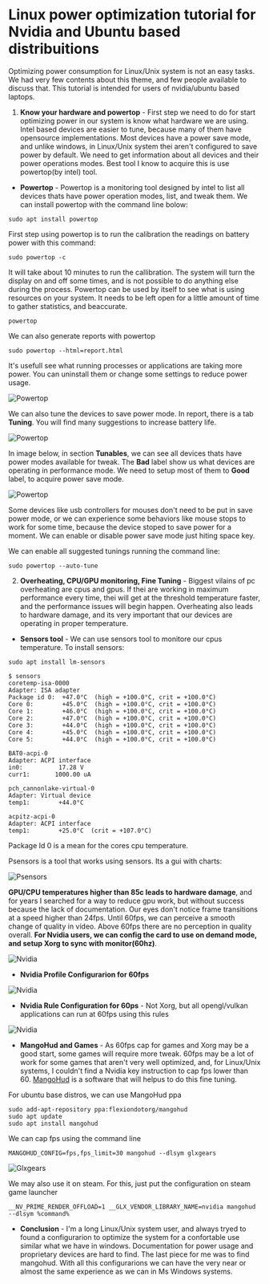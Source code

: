 # Linux power optimization tutorial for Nvidia and Ubuntu based distribuitions

Optimizing power consumption for Linux/Unix system is not an easy tasks. We had very few contents about this theme, and few people available to discuss that. This tutorial is intended for users of nvidia/ubuntu based laptops.

1. **Know your hardware and powertop** - First step we need to do for start optimizing power in our system is know what hardware we are using. Intel based devices are easier to tune, because many of them have opensource implementations. Most devices have a power save mode, and unlike windows, in Linux/Unix system thei aren't configured to save power by default. We need to get information about all devices and their power operations modes. Best tool I know to acquire this is use powertop(by intel) tool.

* **Powertop** - Powertop is a monitoring tool designed by intel to list all devices thats have power operation modes, list, and tweak them. We can install powertop with the command line bolow:
```
sudo apt install powertop
```

First step using powertop is to run the calibration the readings on battery power with this command:
``` 
sudo powertop -c
```

It will take about 10 minutes to run the callibration. The system will turn the display on and off some times, and is not possible to do anything else during the process.
Powertop can be used by itself to see what is using resources on your system. It needs to be left open for a little amount of time to gather statistics, and beaccurate.
```
powertop
```
We can also generate reports with powertop
```
sudo powertop --html=report.html
```
It's usefull see what running processes or applications are taking more power. You can uninstall them or change some settings to reduce power usage.

![Powertop](images/report.png)

We can also tune the devices to save power mode. In report, there is a tab **Tuning**. You will find many suggestions to increase battery life.

![Powertop](images/report_tuning.png)


In image below, in section **Tunables**, we can see all devices thats have power modes available for tweak. The **Bad** label show us what devices are operating in performance mode. We need to setup most of them to **Good** label, to acquire power save mode.

![Powertop](images/powertop.png)

Some devices like usb controllers for mouses don't need to be put in save power mode, or we can experience some behaviors like mouse stops to work for some time, because the device stoped to save power for a moment. We can enable or disable power save mode just hiting space key.

We can enable all suggested tunings running the command line:
```
sudo powertop --auto-tune
``` 

2. **Overheating, CPU/GPU monitoring, Fine Tuning** - Biggest vilains of pc overheating are cpus and gpus. If thei are working in maximum performance every time, thei will get at the threshold temperature faster, and the performance issues will begin happen. Overheating also leads to hardware damage, and its very important that our devices are operating in proper temperature.

* **Sensors tool** - We can use sensors tool to monitore our cpus temperature.
To install sensors:

```
sudo apt install lm-sensors
```
```
$ sensors
coretemp-isa-0000
Adapter: ISA adapter
Package id 0:  +47.0°C  (high = +100.0°C, crit = +100.0°C)
Core 0:        +45.0°C  (high = +100.0°C, crit = +100.0°C)
Core 1:        +46.0°C  (high = +100.0°C, crit = +100.0°C)
Core 2:        +47.0°C  (high = +100.0°C, crit = +100.0°C)
Core 3:        +44.0°C  (high = +100.0°C, crit = +100.0°C)
Core 4:        +45.0°C  (high = +100.0°C, crit = +100.0°C)
Core 5:        +44.0°C  (high = +100.0°C, crit = +100.0°C)

BAT0-acpi-0
Adapter: ACPI interface
in0:          17.28 V  
curr1:       1000.00 uA 

pch_cannonlake-virtual-0
Adapter: Virtual device
temp1:        +44.0°C  

acpitz-acpi-0
Adapter: ACPI interface
temp1:        +25.0°C  (crit = +107.0°C)
```

Package Id 0 is a mean for the cores cpu temperature.

Psensors is a tool that works using sensors. Its a gui with charts:

![Psensors](images/psensors.png)

**GPU/CPU temperatures higher than 85c leads to hardware damage**, and for years I searched for a way to reduce gpu work, but without success because the lack of documentation. Our eyes don't notice frame transitions at a speed higher than 24fps. Until 60fps, we can perceive a smooth change of quality in vídeo. Above 60fps there are no perception in quality overall. **For Nvidia users, we can config the card to use on demand mode, and setup Xorg to sync with monitor(60hz)**.

![Nvidia](images/nvidia_on_demand.png)

* **Nvidia Profile Configurarion for 60fps**

![Nvidia](images/nvidia_profile.png)

* **Nvidia Rule Configuration for 60ps** - Not Xorg, but all opengl/vulkan applications can run at 60fps using this rules

![Nvidia](images/nvidia_rules.png)

* **MangoHud and Games** - As 60fps cap for games and Xorg may be a good start, some games will require more tweak. 60fps may be a lot of work for some games that aren't very well optimized, and, for Linux/Unix systems, I couldn't find a Nvidia key instruction to cap fps lower than 60. [MangoHud](https://github.com/flightlessmango/MangoHud) is a software that will helpus to do this fine tuning.

For ubuntu base distros, we can use MangoHud ppa
```
sudo add-apt-repository ppa:flexiondotorg/mangohud
sudo apt update
sudo apt install mangohud
```

We can cap fps using the command line
```
MANGOHUD_CONFIG=fps,fps_limit=30 mangohud --dlsym glxgears
```

![Glxgears](images/glxgears.png)

We may also use it on steam. For this, just put the configuration on steam game launcher
```
__NV_PRIME_RENDER_OFFLOAD=1 __GLX_VENDOR_LIBRARY_NAME=nvidia mangohud --dlsym %command%
```

* **Conclusion** - I'm a long Linux/Unix system user, and always tryed to found a configurarion to optimize the system for a confortable use similar what we have in windows. Documentation for power usage and proprietary devices are hard to find. The last piece for me was to find mangohud. With all this configurarions we can have the very near or almost the same experience as we can in Ms Windows systems. 